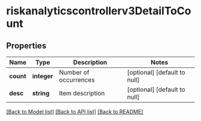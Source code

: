 # riskanalyticscontrollerv3DetailToCount

## Properties
Name | Type | Description | Notes
------------ | ------------- | ------------- | -------------
**count** | **integer** | Number of occurrences | [optional] [default to null]
**desc** | **string** | Item description | [optional] [default to null]

[[Back to Model list]](../README.md#documentation-for-models) [[Back to API list]](../README.md#documentation-for-api-endpoints) [[Back to README]](../README.md)


